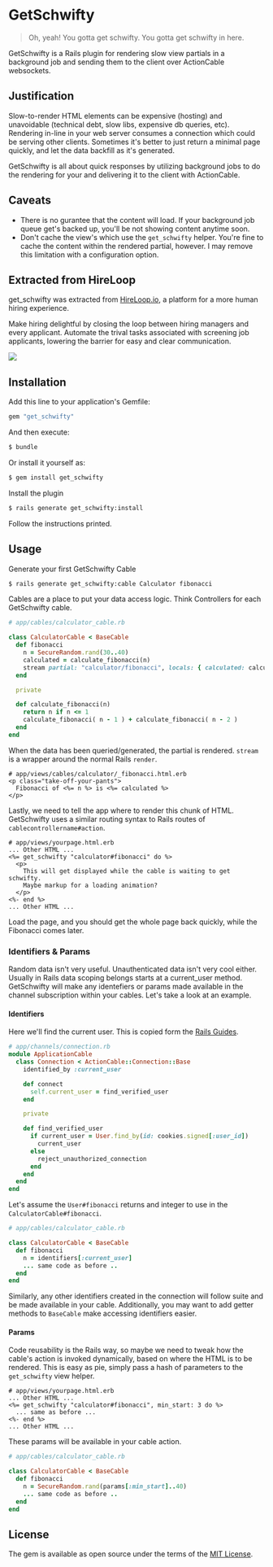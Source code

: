 # GetSchwifty
>Oh, yeah!
You gotta get schwifty.
You gotta get schwifty in here.

GetSchwifty is a Rails plugin for rendering slow view partials in a background job and sending them to the client over ActionCable websockets.

## Justification

Slow-to-render HTML elements can be expensive (hosting) and unavoidable (technical debt, slow libs, expensive db queries, etc). Rendering in-line in your web server consumes a connection which could be serving other clients. Sometimes it's better to just return a minimal page quickly, and let the data backfill as it's generated.

GetSchwifty is all about quick responses by utilizing background jobs to do the rendering for your and delivering it to the client with ActionCable.

## Caveats

- There is no gurantee that the content will load. If your background job queue get's backed up, you'll be not showing content anytime soon.
- Don't cache the view's which use the `get_schwifty` helper. You're fine to cache the content within the rendered partial, however. I may remove this limitation with a configuration option.

## Extracted from HireLoop

get_schwifty was extracted from [HireLoop.io](https://www.hireloop.io), a platform for a more human hiring experience.

Make hiring delightful by closing the loop between hiring managers and every applicant. Automate the trival tasks associated with screening job applicants, lowering the barrier for easy and clear communication.

![](https://travis-ci.org/danielwestendorf/get_schwifty.svg?branch=master)

## Installation
Add this line to your application's Gemfile:

```ruby
gem "get_schwifty"
```

And then execute:
```bash
$ bundle
```

Or install it yourself as:
```bash
$ gem install get_schwifty
```

Install the plugin
```bash
$ rails generate get_schwifty:install
```
Follow the instructions printed.


## Usage

Generate your first GetSchwifty Cable
```bash
$ rails generate get_schwifty:cable Calculator fibonacci
```

Cables are a place to put your data access logic. Think Controllers for each GetSchwifty cable.
```ruby
# app/cables/calculator_cable.rb

class CalculatorCable < BaseCable
  def fibonacci
    n = SecureRandom.rand(30..40)
    calculated = calculate_fibonacci(n)
    stream partial: "calculator/fibonacci", locals: { calculated: calculated, n: n }
  end

  private

  def calculate_fibonacci(n)
    return n if n <= 1
    calculate_fibonacci( n - 1 ) + calculate_fibonacci( n - 2 )
  end
end
```

When the data has been queried/generated, the partial is rendered. `stream` is a wrapper around the normal Rails `render`.

```erb
# app/views/cables/calculator/_fibonacci.html.erb
<p class="take-off-your-pants">
  Fibonacci of <%= n %> is <%= calculated %>
</p>

```

Lastly, we need to tell the app where to render this chunk of HTML. GetSchwifty uses a similar routing syntax to Rails routes of `cablecontrollername#action`.

```erb
# app/views/yourpage.html.erb
... Other HTML ...
<%= get_schwifty "calculator#fibonacci" do %>
  <p>
    This will get displayed while the cable is waiting to get schwifty.
    Maybe markup for a loading animation?
  </p>
<%- end %>
... Other HTML ...
```

Load the page, and you should get the whole page back quickly, while the Fibonacci comes later.

### Identifiers & Params

Random data isn't very useful. Unauthenticated data isn't very cool either. Usually in Rails data scoping belongs starts at a current_user method. GetSchwifty will make any identefiers or params made available in the channel subscription within your cables. Let's take a look at an example.

#### Identifiers
Here we'll find the current user. This is copied form the [Rails Guides](http://guides.rubyonrails.org/action_cable_overview.html#connection-setup).
``` ruby
# app/channels/connection.rb
module ApplicationCable
  class Connection < ActionCable::Connection::Base
    identified_by :current_user

    def connect
      self.current_user = find_verified_user
    end

    private

    def find_verified_user
      if current_user = User.find_by(id: cookies.signed[:user_id])
        current_user
      else
        reject_unauthorized_connection
      end
    end
  end
end
```

Let's assume the `User#fibonacci` returns and integer to use in the `CalculatorCable#fibonacci`.
```ruby
# app/cables/calculator_cable.rb

class CalculatorCable < BaseCable
  def fibonacci
    n = identifiers[:current_user]
    ... same code as before ..
  end
end
```

Similarly, any other identifiers created in the connection will follow suite and be made available in your cable. Additionally, you may want to add getter methods to `BaseCable` make accessing identifiers easier.

#### Params

Code reusability is the Rails way, so maybe we need to tweak how the cable's action is invoked dynamically, based on where the HTML is to be rendered. This is easy as pie, simply pass a hash of parameters to the `get_schwifty` view helper.

```erb
# app/views/yourpage.html.erb
... Other HTML ...
<%= get_schwifty "calculator#fibonacci", min_start: 3 do %>
  ... same as before ...
<%- end %>
... Other HTML ...
```

These params will be available in your cable action.
```ruby
# app/cables/calculator_cable.rb

class CalculatorCable < BaseCable
  def fibonacci
    n = SecureRandom.rand(params[:min_start]..40)
    ... same code as before ..
  end
end
```

## License
The gem is available as open source under the terms of the [MIT License](http://opensource.org/licenses/MIT).
